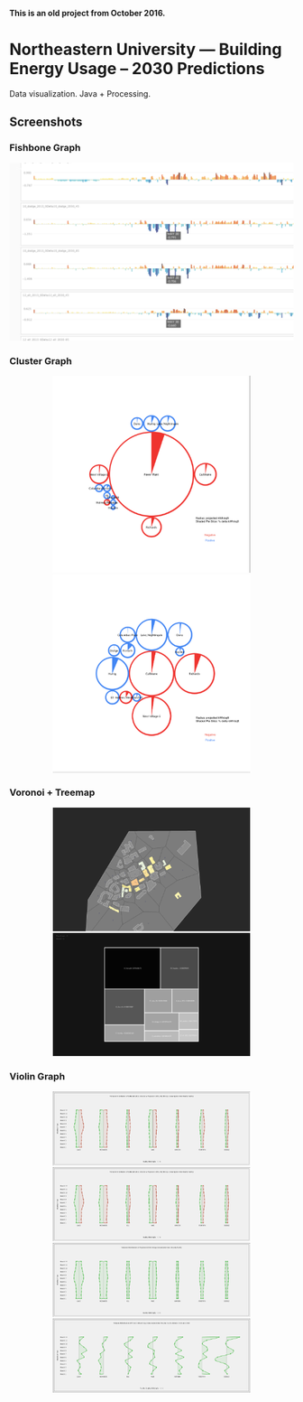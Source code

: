 <b>This is an old project from October 2016.</b>

# Northeastern University — Building Energy Usage – 2030 Predictions
Data visualization. 
Java + Processing.

## Screenshots

### Fishbone Graph
  <img src="https://raw.githubusercontent.com/BeanRider/EnergyPredictionVisuals/master/screenshots/fishbone-1.png"/>

### Cluster Graph
<p align="center">
  <img src="https://raw.githubusercontent.com/BeanRider/EnergyPredictionVisuals/master/screenshots/cluster-1.png" width="350px"/>
  <img src="https://raw.githubusercontent.com/BeanRider/EnergyPredictionVisuals/master/screenshots/cluster-2.png" width="350px"/>
</p>

### Voronoi + Treemap
<p align="center">
  <img src="https://raw.githubusercontent.com/BeanRider/EnergyPredictionVisuals/master/screenshots/voronoi.png" width="350px"/>
  <img src="https://raw.githubusercontent.com/BeanRider/EnergyPredictionVisuals/master/screenshots/treemap.png" width="350px"/>
</p>

### Violin Graph
<p align="center">
  <img src="https://raw.githubusercontent.com/BeanRider/EnergyPredictionVisuals/master/screenshots/violin-1.png" width="350px"/>
  <img src="https://raw.githubusercontent.com/BeanRider/EnergyPredictionVisuals/master/screenshots/violin-2.png" width="350px"/>
  <img src="https://raw.githubusercontent.com/BeanRider/EnergyPredictionVisuals/master/screenshots/violin-3.png" width="350px"/>
  <img src="https://raw.githubusercontent.com/BeanRider/EnergyPredictionVisuals/master/screenshots/violin-4.png" width="350px"/>
</p>

